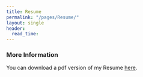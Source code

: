 ```yaml
---
title: Resume
permalink: "/pages/Resume/"
layout: single
header:
  read_time: 
---
```




### More Information

You can download a pdf version of my Resume [here](/files/Resume.pdf).
